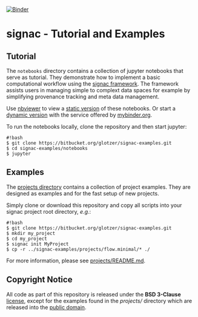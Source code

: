 [![Binder](http://mybinder.org/badge.svg)](http://www.mybinder.org:/repo/csadorf/signac-examples)

# signac - Tutorial and Examples

## Tutorial

The `notebooks` directory contains a collection of jupyter notebooks that serve as tutorial.
They demonstrate how to implement a basic computational workflow using the [signac framework](https://glotzerlab.engin.umich.edu/signac).
The framework assists users in managing simple to complext data spaces for example by simplifying provenance tracking and meta data management.

Use [nbviewer](http://nbviewer.jupyter.org) to view a [static version](http://nbviewer.jupyter.org/github/csadorf/signac-examples/blob/master/index.ipynb) of these notebooks.
Or start a [dynamic version](http://www.mybinder.org/repo/csadorf/signac-examples) with the service offered by [mybinder.org](http://www.mybinder.org).

To run the notebooks locally, clone the repository and then start jupyter:
```
#!bash
$ git clone https://bitbucket.org/glotzer/signac-examples.git
$ cd signac-examples/notebooks
$ jupyter
```

## Examples

The [projects directory](projects/) contains a collection of project examples.
They are designed as examples and for the fast setup of new projects.

Simply clone or download this repository and copy all scripts into your signac project root directory, *e.g.*:

```
#!bash
$ git clone https://bitbucket.org/glotzer/signac-examples.git
$ mkdir my_project
$ cd my_project
$ signac init MyProject
$ cp -r ../signac-examples/projects/flow.minimal/* ./
```

For more information, please see [projects/README.md](projects/README.md).

## Copyright Notice

All code as part of this repository is released under the **BSD 3-Clause** [license](LICENSE.txt), except for the examples found in the *projects/* directory which are released into the [public domain](projects/LICENSE.txt).
